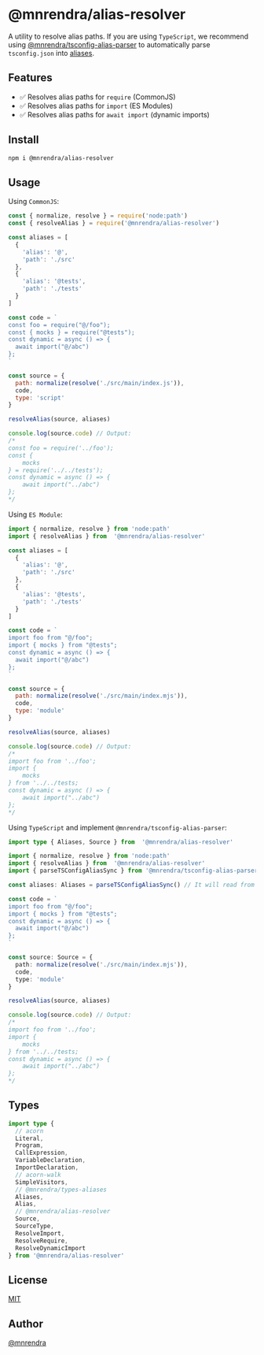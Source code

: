 # @mnrendra/alias-resolver
A utility to resolve alias paths. If you are using `TypeScript`, we recommend using [@mnrendra/tsconfig-alias-parser](https://npmjs.com/package/@mnrendra/tsconfig-alias-parser) to automatically parse `tsconfig.json` into [aliases](https://npmjs.com/package/@mnrendra/types-aliases).

## Features
- ✅ Resolves alias paths for `require` (CommonJS)
- ✅ Resolves alias paths for `import` (ES Modules)
- ✅ Resolves alias paths for `await import` (dynamic imports)

## Install
```bash
npm i @mnrendra/alias-resolver
```

## Usage

Using `CommonJS`:
```javascript
const { normalize, resolve } = require('node:path')
const { resolveAlias } = require('@mnrendra/alias-resolver')

const aliases = [
  {
    'alias': '@',
    'path': './src'
  },
  {
    'alias': '@tests',
    'path': './tests'
  }
]

const code = `
const foo = require("@/foo");
const { mocks } = require("@tests");
const dynamic = async () => {
  await import("@/abc")
};
`

const source = {
  path: normalize(resolve('./src/main/index.js')),
  code,
  type: 'script'
}

resolveAlias(source, aliases)

console.log(source.code) // Output:
/*
const foo = require('../foo');
const {
    mocks
} = require('../../tests');
const dynamic = async () => {
    await import("../abc")
};
*/
```

Using `ES Module`:
```javascript
import { normalize, resolve } from 'node:path'
import { resolveAlias } from  '@mnrendra/alias-resolver'

const aliases = [
  {
    'alias': '@',
    'path': './src'
  },
  {
    'alias': '@tests',
    'path': './tests'
  }
]

const code = `
import foo from "@/foo";
import { mocks } from "@tests";
const dynamic = async () => {
  await import("@/abc")
};
`

const source = {
  path: normalize(resolve('./src/main/index.mjs')),
  code,
  type: 'module'
}

resolveAlias(source, aliases)

console.log(source.code) // Output:
/*
import foo from '../foo';
import {
    mocks
} from '../../tests;
const dynamic = async () => {
    await import("../abc")
};
*/
```

Using `TypeScript` and implement `@mnrendra/tsconfig-alias-parser`:
```typescript
import type { Aliases, Source } from  '@mnrendra/alias-resolver'

import { normalize, resolve } from 'node:path'
import { resolveAlias } from  '@mnrendra/alias-resolver'
import { parseTSConfigAliasSync } from '@mnrendra/tsconfig-alias-parser'

const aliases: Aliases = parseTSConfigAliasSync() // It will read from `tsconfig.json` automatically.

const code = `
import foo from "@/foo";
import { mocks } from "@tests";
const dynamic = async () => {
  await import("@/abc")
};
`

const source: Source = {
  path: normalize(resolve('./src/main/index.mjs')),
  code,
  type: 'module'
}

resolveAlias(source, aliases)

console.log(source.code) // Output:
/*
import foo from '../foo';
import {
    mocks
} from '../../tests;
const dynamic = async () => {
    await import("../abc")
};
*/
```

## Types
```typescript
import type {
  // acorn
  Literal,
  Program,
  CallExpression,
  VariableDeclaration,
  ImportDeclaration,
  // acorn-walk
  SimpleVisitors,
  // @mnrendra/types-aliases
  Aliases,
  Alias,
  // @mnrendra/alias-resolver
  Source,
  SourceType,
  ResolveImport,
  ResolveRequire,
  ResolveDynamicImport
} from '@mnrendra/alias-resolver'
```

## License
[MIT](https://github.com/mnrendra/alias-resolver/blob/HEAD/LICENSE)

## Author
[@mnrendra](https://github.com/mnrendra)
